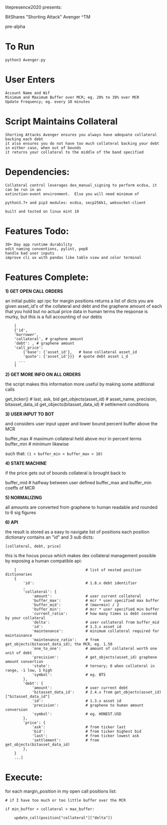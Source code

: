litepresence2020 presents:

BitShares "Shorting Attack" Avenger ^TM

pre-alpha

To Run
=======================================
    python3 Avenger.py

User Enters
=======================================
    Account Name and Wif
    Minimum and Maximum Buffer over MCR; eg. 20% to 30% over MCR
    Update Frequency; eg. every 10 minutes

Script Maintains Collateral
=======================================
    Shorting Attacks Avenger ensures you always have adequate collateral backing each debt
    it also ensures you do not have too much collateral backing your debt
    in either case, when out of bounds
    it returns your collateral to the middle of the band specified

Dependencies:
=======================================
    Collateral control leverages dex_manual_signing to perform ecdsa, it can be run in an
    extinction-event environment.  Else you will need minimum of

    python3.7+ and pip3 modules: ecdsa, secp256k1, websocket-client

    built and tested on linux mint 19

Features Todo:
=======================================
    30+ Day app runtime durability
    edit naming conventions, pylint, pep8
    handle bad user inputs
    improve cli ux with pandas like table view and color terminal

Features Complete:
=======================================

**1) GET OPEN CALL ORDERS**

an initial public api rpc for margin positions returns a list of dicts
you are given asset_id's of the collateral and debt
and the graphene amount of each that you hold
but no actual price data
in human terms the response is murky, but this is a full accounting of our debts

```
    [
    {'id',
    'borrower',
    'collateral', # graphene amount
    'debt': , # graphene amount
    'call_price':
        {'base': {'asset_id'},   # base collateral asset_id
        'quote': {'asset_id'}}}  # quote debt asset i_d
    , ...
    ]
```

**2) GET MORE INFO ON ALL ORDERS**

the script makes this information more useful by making some additional calls

get_ticker()  # last, ask, bid
get_objects(asset_id)  # asset_name, precision, bitasset_data_id
get_objects(bitasset_data_id)  # settlement conditions

**3) USER INPUT TO BOT**

and considers user input upper and lower bound percent buffer above the MCR


buffer_max  # maximum collateral held above mcr in percent terms
buffer_min  # minimum likewise

such that:  ```(1 < buffer_min < buffer_max < 10)```

**4) STATE MACHINE**

if the price gets out of bounds collateral is brought back to

buffer_mid  # halfway between user defined buffer_max and buffer_min coeffs of MCR

**5) NORMALIZING**

all amounts are converted from graphene to human readable and rounded to 6 sig figures

**6) API**

the result is stored as a easy to navigate list of positions
each position dictionary contains an "id" and 3 sub dicts:

    [collateral, debt, price]

this is the hocus pocus which makes dex collateral management possible
by exposing a human compatible api:

```
    [                               # list of nested position dictionaries
    {
        'id':                       # 1.8.x debt identifier
        ,
        'collateral': {
            'amount':               # user current collateral
            'buffer_max':           # mcr * user specified max buffer
            'buffer_mid':           # (max+min) / 2
            'buffer_min':           # mcr * user specified min buffer
            'current_ratio':        # how many times is debt covered by your collateral
            'delta':                # user collateral from buffer_mid
            'id':                   # 1.3.x asset id
            'maintenance':          # minimum collateral required for maintainance
            'maintenance_ratio':    # from get_objects(bitasset_data_id); the MCR, eg. 1.50
            'one_to_one':           # amount of collateral worth one unit of debt
            'precision':            # get_objects(asset_id) graphene amount convertion
            'state':                # ternary; 0 when collateral in range, -1 low, 1 high
            'symbol':               # eg. BTS
        },
        'debt': {
            'amount':               # user current debt
            'bitasset_data_id':     # 2.4.x from get_objects(asset_id)["bitasset_data_id"]
            'id':                   # 1.3.x asset id
            'precision':            # graphene to human amount conversion
            'symbol':               # eg. HONEST.USD
        },
        'price': {
            'ask':                  # from ticker last
            'bid':                  # from ticker highest bid
            'last':                 # from ticker lowest ask
            'settlement':           # from get_objects(bitasset_data_id)
        },
    }
    ...]
```
Execute:
=======================================

for each margin_position in my open call positions list:

    # if I have too much or too little buffer over the MCR

    if min_buffer > collateral > max_buffer:

        update_call(position["collateral"]["delta"])
